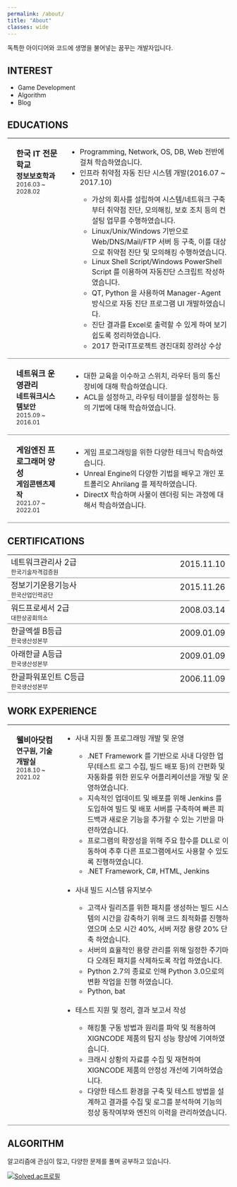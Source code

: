 ```yaml
---
permalink: /about/
title: "About"
classes: wide
---
```


독특한 아이디어와 코드에 생명을 불어넣는 꿈꾸는 개발자입니다.

## INTEREST

* Game Development
* Algorithm 
* Blog

## EDUCATIONS

<style type="text/css">
tr, td {
  vertical-align: top;
}
</style>

<table style="border-collapse:collapse;width:100%;">
  <tr style="border-bottom:1px solid grey;padding:10px;" valign="top">
    <td style="padding:20px;" width="27%" valign="top">
      <font size="4"><b>한국 IT 전문학교</b></font><br/> 
      <font size="3"><b>정보보호학과</b></font><br/> 
      <font size="2">2016.03 ~ 2028.02</font>
    </td>
    <td style="padding:1px;" width="100%">
      <ul>
        <li>Programming, Network, OS, DB, Web 전반에 걸쳐 학습하였습니다.</li>
        <li>인프라 취약점 자동 진단 시스템 개발(2016.07 ~ 2017.10)</li>
        <ul>
          <li>가상의 회사를 설립하여 시스템/네트워크 구축부터 취약점 진단, 모의해킹, 보호 조치 등의 컨설팅 업무를 수행하였습니다.</li>
          <li>Linux/Unix/Windows 기반으로 Web/DNS/Mail/FTP 서버 등 구축, 이를 대상으로 취약점 진단 및 모의해킹 수행하였습니다.</li>
          <li>Linux Shell Script/Windows PowerShell Script 를 이용하여 자동진단 스크립트 작성하였습니다.</li>
          <li>QT, Python 을 사용하여 Manager-Agent 방식으로 자동 진단 프로그램 UI 개발하였습니다.</li>
          <li>진단 결과를 Excel로 출력할 수 있게 하여 보기 쉽도록 정리하였습니다.</li>
          <li>2017 한국IT프로젝트 경진대회 장려상 수상</li>
        </ul>
      </ul>
    </td>
  </tr>
  <tr style="border-bottom:1px solid grey;padding:20px" valign="top">
    <td style="padding:20px;">
      <font size="4"><b>네트워크 운영관리</b></font><br/> 
      <font size="3"><b>네트워크시스템보안</b></font><br/> 
      <font size="2">2015.09 ~ 2016.01</font>
    </td>
    <td style="padding:10px;">
      <ul>
        <li> 대한 교육을 이수하고 스위치, 라우터 등의 통신 장비에 대해 학습하였습니다.</li>
        <li>ACL을 설정하고, 라우팅 테이블을 설정하는 등의 기법에 대해 학습하였습니다.</li>
      </ul>
    </td>
  </tr>
  <tr style="border-bottom:1px solid grey;padding:20px" valign="top">
    <td style="padding:20px;">
      <font size="4"><b>게임엔진 프로그래머 양성</b></font><br/> 
      <font size="3"><b>게임콘텐츠제작</b></font><br/> 
      <font size="2">2021.07 ~ 2022.01</font>
    </td>
    <td style="padding:10px;">
      <ul>
        <li>게임 프로그래밍을 위한 다양한 테크닉 학습하였습니다.</li>
        <li>Unreal Engine의 다양한 기법을 배우고 개인 포트폴리오 Ahrilang 를 제작하였습니다.</li>
        <li>DirectX 학습하며 사물이 렌더링 되는 과정에 대해서 학습하였습니다.</li>
      </ul>
    </td>
  </tr>
</table>


## CERTIFICATIONS

<table style="border-collapse:collapse;">
  <tr style="border-bottom:1px solid grey;padding:10px;">
    <td width="100%">
      <font size="4">네트워크관리사 2급</font><br/>
      <font size="2">한국기술자격검증원</font>
    </td>
    <td style="padding:10px;" width="30%">
      <font size="4">2015.11.10</font>
    </td>
  </tr>
  <tr style="border-bottom:1px solid grey;padding:10px">
    <td>
      <font size="4">정보기기운용기능사</font><br/>
      <font size="2">한국산업인력공단</font>
    </td>
    <td style="padding:10px;">
      <font size="4">2015.11.26</font>
    </td>
  </tr>
  <tr style="border-bottom:1px solid grey;padding:10px">
    <td>
      <font size="4">워드프로세서 2급</font><br/>
      <font size="2">대한상공회의소</font>
    </td>
    <td style="padding:10px;">
      <font size="4">2008.03.14</font>
    </td>
  </tr>
  <tr style="border-bottom:1px solid grey;padding:10px">
    <td>
      <font size="4">한글엑셀 B등급</font><br/>
      <font size="2">한국생산성본부</font>
    </td>
    <td style="padding:10px;">
      <font size="4">2009.01.09</font>
    </td>
  </tr>
  <tr style="border-bottom:1px solid grey;padding:10px">
    <td>
      <font size="4">아래한글 A등급</font><br/>
      <font size="2">한국생산성본부</font>
    </td>
    <td style="padding:10px;">
      <font size="4">2009.01.09</font>
    </td>
  </tr>
  <tr style="border-bottom:1px solid grey;padding:10px">
    <td>
      <font size="4">한글파워포인트 C등급</font><br/>
      <font size="2">한국생산성본부</font>
    </td>
    <td style="padding:10px;">
      <font size="4">2006.11.09</font>
    </td>
  </tr>
</table>

## WORK EXPERIENCE

<table style="border-collapse:collapse;width:100%">
  <tr style="border-bottom:1px solid grey;padding:10px;" valign="top">
    <td width="25%" style="padding:20px">
      <font size="4"><b>웰비아닷컴</b></font><br/> 
      <font size="3"><b>연구원, 기술개발실</b></font><br/> 
      <font size="2">2018.10 ~ 2021.02</font>
    </td>
    <td style="padding:1px;" width="75%">
      <ul>
        <li>사내 지원 툴 프로그래밍 개발 및 운영</li>
        <ul>
          <li>.NET Framework 를 기반으로 사내 다양한 업무(테스트 로그 수집, 빌드 배포 등)의 간편화 및 자동화를 위한 윈도우 어플리케이션을 개발 및 운영하였습니다.</li>
          <li>지속적인 업데이트 및 배포를 위해 Jenkins 를 도입하여 빌드 및 배포 서버를 구축하여 빠른 피드백과 새로운 기능을 추가할 수 있는 기반을 마련하였습니다.</li>
          <li>프로그램의 확장성을 위해 주요 함수를 DLL로 이동하여 추후 다른 프로그램에서도 사용할 수 있도록 진행하였습니다.</li>
          <li>.NET Framework, C#, HTML, Jenkins</li>
        </ul>
        <br/>
        <li>사내 빌드 시스템 유지보수</li>
        <ul>
          <li>고객사 릴리즈를 위한 패치를 생성하는 빌드 시스템의 시간을 감축하기 위해 코드 최적화를 진행하였으며 소모 시간 40%, 서버 저장 용량 20% 단축 하였습니다.</li>
          <li>서버의 효율적인 용량 관리를 위해 일정한 주기마다 오래된 패치를 삭제하도록 작업 하였습니다.</li>
          <li>Python 2.7의 종료로 인해 Python 3.0으로의 변환 작업을 진행 하였습니다.</li>
          <li>Python, bat</li>
        </ul>
        <br/>
        <li>테스트 지원 및 정리, 결과 보고서 작성</li>
        <ul>
          <li>해킹툴 구동 방법과 원리를 파악 및 적용하여 XIGNCODE 제품의 탐지 성능 향상에 기여하였습니다.</li>
          <li>크래시 상황의 자료를 수집 및 재현하여 XIGNCODE 제품의 안정성 개선에 기여하였습니다.</li>
          <li>다양한 테스트 환경을 구축 및 테스트 방법을 설계하고 결과를 수집 및 로그를 분석하여 기능의 정상 동작여부와 엔진의 이력을 관리하였습니다.</li>
        </ul>
      </ul>
    </td>
  </tr>
</table>


## ALGORITHM

알고리즘에 관심이 많고, 다양한 문제를 풀며 공부하고 있습니다.

[![Solved.ac프로필](http://mazassumnida.wtf/api/v2/generate_badge?boj=megaton920)](https://solved.ac/megaton920)
